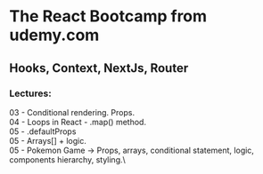 # The React Bootcamp from udemy.com

## Hooks, Context, NextJs, Router

### Lectures:

03 - Conditional rendering. Props.\
04 - Loops in React - .map() method.\
05 - .defaultProps\
05 - Arrays[] + logic.\
05 - Pokemon Game -> Props, arrays, conditional statement, logic, components hierarchy, styling.\
